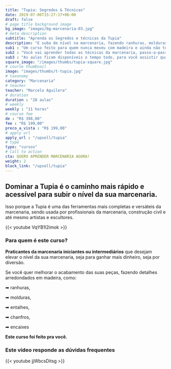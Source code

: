 ```yaml
---
title: "Tupia: Segredos & Técnicas"
date: 2019-07-06T15:27:17+06:00
draft: false
# page title background image
bg_image: "images/bg-marcenaria-03.jpg"
# meta description
subtitle: "Aprenda os Segredos e técnicas da Tupia"
description: "E suba de nível na marcenaria, fazendo ranhuras, molduras, entalhes, chanfros, encaixes e detalhes arredondados em madeira."
sub1 : "Um curso feito para quem nunca mexeu com madeira e ainda não tem uma oficina montada."
sub2 : "Você vai aprender todas as técnicas da marcenaria, passo-a-passo, em vídeo aulas muito bem explicadas."
sub3 : "As aulas ficam disponíveis o tempo todo, para você assistir quando quiser e de onde quiser. E você terá acesso a um grupo exclusivo no Telegram, para resolver todas as suas dúvidas."
square_image: "/images/thumbs/tupia-square.jpg"
# course thumbnail
image: "images/thumbs/t-tupia.jpg"
# taxonomy
category: "Marcenaria"
# teacher
teacher: "Marcelo Aguilera"
# duration
duration : "28 aulas"
# weekly
weekly : "11 horas"
# course fee
de : "R$ 398,00"
fee : "R$ 199,00"
preco_a_vista : "R$ 199,00"
# apply url
apply_url : "/upsell/tupia"
# type
type: "cursos"
# Call to action
cta: QUERO APRENDER MARCENARIA AGORA!
weight: 2
black_link: "/upsell/tupia"
---
```



## Dominar a Tupia é o caminho mais rápido e acessível para subir o nível da sua marcenaria.
Isso porque a Tupia é uma das ferramentas mais completas e versáteis da marcenaria, sendo usada por profissionais da marcenaria, construção civil e até mesmo artistas e escultores.

{{< youtube VqYB1l2imok >}}

### Para quem é este curso?
**Praticantes da marcenaria iniciantes ou intermediários** que desejam elevar o nível da sua marcenaria, seja para ganhar mais dinheiro, seja por diversão.

Se você quer melhorar o acabamento das suas peças, fazendo detalhes arredondados em madeira, como:

➡ ranhuras,

➡ molduras,

➡ entalhes,

➡ chanfros,

➡ encaixes

**Este curso foi feito pra você.**

### Este vídeo responde as dúvidas frequentes
{{< youtube jjWbcsDitsg >}}
